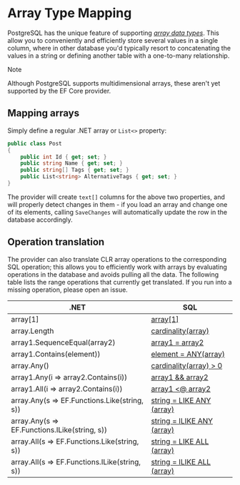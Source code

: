 # Array Type Mapping

PostgreSQL has the unique feature of supporting [*array data types*](https://www.postgresql.org/docs/current/static/arrays.html). This allow you to conveniently and efficiently store several values in a single column, where in other database you'd typically resort to concatenating the values in a string or defining another table with a one-to-many relationship.

> [!NOTE]
> Although PostgreSQL supports multidimensional arrays, these aren't yet supported by the EF Core provider.

## Mapping arrays

Simply define a regular .NET array or `List<>` property:

```c#
public class Post
{
    public int Id { get; set; }
    public string Name { get; set; }
    public string[] Tags { get; set; }
    public List<string> AlternativeTags { get; set; }
}
```

The provider will create `text[]` columns for the above two properties, and will properly detect changes in them - if you load an array and change one of its elements, calling `SaveChanges` will automatically update the row in the database accordingly.

## Operation translation

The provider can also translate CLR array operations to the corresponding SQL operation; this allows you to efficiently work with arrays by evaluating operations in the database and avoids pulling all the data. The following table lists the range operations that currently get translated. If you run into a missing operation, please open an issue.

.NET                                          | SQL
--------------------------------------------- | ---
array[1]                                      | [array[1]](https://www.postgresql.org/docs/current/static/arrays.html#ARRAYS-ACCESSING)
array.Length                                  | [cardinality(array)](https://www.postgresql.org/docs/current/static/functions-array.html#ARRAY-FUNCTIONS-TABLE)
array1.SequenceEqual(array2)                  | [array1 = array2](https://www.postgresql.org/docs/current/static/arrays.html)
array1.Contains(element))                     | [element = ANY(array)](https://www.postgresql.org/docs/current/static/functions-comparisons.html#AEN21104)
array.Any()                                   | [cardinality(array) > 0](https://www.postgresql.org/docs/current/static/functions-array.html#ARRAY-FUNCTIONS-TABLE)
array1.Any(i => array2.Contains(i))           | [array1 && array2](https://www.postgresql.org/docs/current/functions-array.html#ARRAY-OPERATORS-TABLE)
array1.All(i => array2.Contains(i))           | [array1 <@ array2](https://www.postgresql.org/docs/current/functions-array.html#ARRAY-OPERATORS-TABLE)
array.Any(s => EF.Functions.Like(string, s))  | [string = LIKE ANY (array)](https://www.postgresql.org/docs/current/functions-comparisons.html#id-1.5.8.30.16)
array.Any(s => EF.Functions.ILike(string, s)) | [string = ILIKE ANY (array)](https://www.postgresql.org/docs/current/functions-comparisons.html#id-1.5.8.30.16)
array.All(s => EF.Functions.Like(string, s))  | [string = LIKE ALL (array)](https://www.postgresql.org/docs/current/functions-comparisons.html#id-1.5.8.30.16)
array.All(s => EF.Functions.ILike(string, s)) | [string = ILIKE ALL (array)](https://www.postgresql.org/docs/current/functions-comparisons.html#id-1.5.8.30.16)
